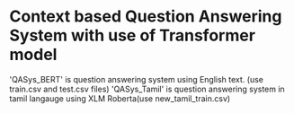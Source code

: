 # Context based Question Answering System with use of Transformer model

'QASys_BERT' is question answering system using English text. (use train.csv and test.csv files)
'QASys_Tamil' is question answering system in tamil langauge using XLM Roberta(use new_tamil_train.csv)
